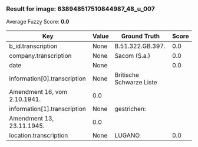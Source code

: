 ### Result for image: 638948517510844987_48_u_007
Average Fuzzy Score: **0.0**
<small>

| Key | Value | Ground Truth | Score |
| --- | --- | --- | --- |
| b_id.transcription | None | B.51.322.GB.397. | 0.0 |
| company.transcription | None | Sacom (S.a.) | 0.0 |
| date | None |  | 0.0 |
| information[0].transcription | None | Britische Schwarze Liste
Amendment 16, vom 2.10.1941. | 0.0 |
| information[1].transcription | None | gestrichen:
Amendment 13, 23.11.1945. | 0.0 |
| location.transcription | None | LUGANO | 0.0 |

</small>
